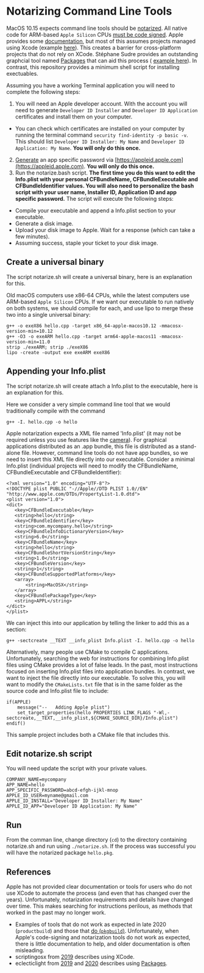 # Notarizing Command Line Tools 

MacOS 10.15 expects command line tools should be [notarized](https://mjtsai.com/blog/2019/06/17/notarizing-command-line-tools-for-macos-10-15/). All native code for ARM-based `Apple Silicon` CPUs [must be code signed](http://www.rahulgaitonde.org/blog/2020/11/12/apple-m1-and-the-ultimate-closed-system-part-1/). Apple provides some [documentation](https://developer.apple.com/documentation/security/notarizing_your_app_before_distribution), but most of this assumes projects managed using Xcode (example [here](https://scriptingosx.com/2019/09/notarize-a-command-line-tool/)). This creates a barrier for cross-platform projects that do not rely on XCode. Stéphane Sudre provides an outstanding graphcial tool named [Packages](http://s.sudre.free.fr/Software/Packages/about.html) that can aid this process ( [example here](https://eclecticlight.co/2020/08/27/building-and-notarizing-command-tools-as-universal-binaries/)). In contrast, this repository provides a minimum shell script for installing exectuables. 

Assuming you have a working Terminal application you will need to complete the following steps:
 1. You will need an Apple developer account. With the account you will need to generate `Developer ID Installer` and `Developer ID Application` certificates and install them on your computer.
  - You can check which certificates are installed on your computer by running the terminal command `security find-identity -p basic -v`. This should list `Developer ID Installer: My Name` and `Developer ID Application: My Name`. **You will only do this once.**
 2. [Generate](https://support.apple.com/en-us/HT204397) an app specific password via [https://appleid.apple.com](https://appleid.apple.com). **You will only do this once.** 
 3. Run the notarize.bash script. **The first time you do this want to edit the Info.plist with your personal CFBundleName, CFBundleExecutable and CFBundleIdentifier values. You will also need to personalize the bash script with your user name, Installer ID, Application ID and app specific password.** The script will execute the following steps:
  - Compile your executable and append a Info.plist section to your executable. 
  - Generate a disk image.
  - Upload your disk image to Apple. Wait for a response (which can take a few minutes).
  - Assuming success, staple your ticket to your disk image.
  
  
## Create a universal binary

The script notarize.sh will create a universal binary, here is an explanation for this. 

Old macOS computers use x86-64 CPUs, while the latest computers use ARM-based `Apple Silicon` CPUs. If we want our executable to run natively on both systems, we should compile for each, and use lipo to merge these two into a single universal binary:

 ```
g++ -o exeX86 hello.cpp -target x86_64-apple-macos10.12 -mmacosx-version-min=10.12
g++ -O3 -o exeARM hello.cpp -target arm64-apple-macos11 -mmacosx-version-min=11.0
strip ./exeARM; strip ./exeX86
lipo -create -output exe exeARM exeX86
 ```
  
## Appending your Info.plist

The script notarize.sh will create attach a Info.plist to the executable, here is an explanation for this. 

Here we consider a very simple command line tool that we would traditionally compile with the command
 ```
 g++ -I. hello.cpp -o hello
 ```
Apple notarization expects a XML file named 'Info.plist' (it may not be required unless you use features like the [camera](https://stackoverflow.com/questions/55518922/missing-info-plist-file-for-c-command-line-tool-application-within-xcode)). For graphical applications distributed as an .app bundle, this file is distributed as a stand-alone file. However, command line tools do not have app bundles, so we need to insert this XML file directly into our executable. Consider a minimal Info.plist (individual projects will need to modify the CFBundleName, CFBundleExecutable and CFBundleIdentifier):
 ```
 <?xml version="1.0" encoding="UTF-8"?>
<!DOCTYPE plist PUBLIC "-//Apple//DTD PLIST 1.0//EN" "http://www.apple.com/DTDs/PropertyList-1.0.dtd">
<plist version="1.0">
<dict>
	<key>CFBundleExecutable</key>
	<string>hello</string>
	<key>CFBundleIdentifier</key>
	<string>com.mycompany.hello</string>
	<key>CFBundleInfoDictionaryVersion</key>
	<string>6.0</string>
	<key>CFBundleName</key>
	<string>hello</string>
	<key>CFBundleShortVersionString</key>
	<string>1.0</string>
	<key>CFBundleVersion</key>
	<string>1</string>
	<key>CFBundleSupportedPlatforms</key>
	<array>
		<string>MacOSX</string>
	</array>
	<key>CFBundlePackageType</key>
	<string>APPL</string>
</dict>
</plist>
```
 We can inject this into our application by telling the linker to add this as a section:
```
g++ -sectcreate __TEXT __info_plist Info.plist -I. hello.cpp -o hello
```  
Alternatively, many people use CMake to compile C applications. Unfortunately, searching the web for instructions for combining Info.plist files using CMake provides a lot of false leads. In the past, most instructions focused on inserting Info.plist files into application bundles. In contrast, we want to inject the file directly into our executable. To solve this, you will want to modify the `CMakeLists.txt` file  that is in the same folder as the source code and Info.plist file to include:
``` 
if(APPLE)
    message("--   Adding Apple plist")
    set_target_properties(hello PROPERTIES LINK_FLAGS "-Wl,-sectcreate,__TEXT,__info_plist,${CMAKE_SOURCE_DIR}/Info.plist")
endif()
``` 
This sample project includes both a CMake file that includes this.

## Edit notarize.sh script

You will need update the script with your private values.
``` 
COMPANY_NAME=mycompany
APP_NAME=hello
APP_SPECIFIC_PASSWORD=abcd-efgh-ijkl-mnop
APPLE_ID_USER=myname@gmail.com
APPLE_ID_INSTALL="Developer ID Installer: My Name"
APPLE_ID_APP="Developer ID Application: My Name"
``` 

## Run

From the comman line, change directory (`cd`) to the directory containing notarize.sh and run using `./notarize.sh`.  If the process was successful you will have the notarized package `hello.pkg`.

## References

Apple has not provided clear documentation or tools for users who do not use XCode to automate the process (and even that has changed over the years). Unfortunately, notarization requirements and details have changed over time. This makes searching for instructions perilous, as methods that worked in the past may no longer work.

 - Examples of tools that do not work as expected in late 2020 (`productbuild`) and those that [do (`pkgbuild`)](https://developer.apple.com/forums/thread/669188). Unfortunately, when Apple's code-signing and notarization tools do not work as expected, there is little documentation to help, and older documentation is often misleading.
 - scriptingosx from [2019](https://scriptingosx.com/2019/09/notarize-a-command-line-tool/) describes using XCode.
 - eclecticlight from [2019](https://eclecticlight.co/2019/06/13/building-and-delivering-command-tools-for-catalina/) and [2020](https://eclecticlight.co/2020/08/27/building-and-notarizing-command-tools-as-universal-binaries/) describes using [Packages](http://s.sudre.free.fr/Software/Packages/about.html).

